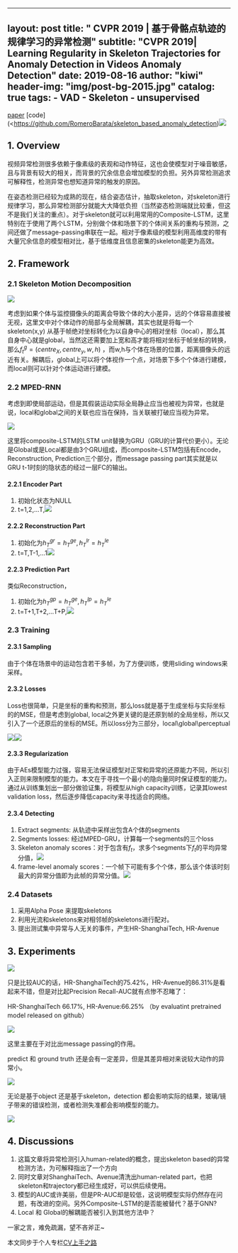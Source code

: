 
---
layout:     post
title:      " CVPR 2019 | 基于骨骼点轨迹的规律学习的异常检测"
subtitle:   "CVPR 2019| Learning Regularity in Skeleton Trajectories for Anomaly Detection in Videos Anomaly Detection"
date:       2019-08-16
author:     "kiwi"
header-img: "img/post-bg-2015.jpg"
catalog: true
tags:
    - VAD
    - Skeleton
    - unsupervised
---

[paper](http://openaccess.thecvf.com/content_CVPR_2019/papers/Morais_Learning_Regularity_in_Skeleton_Trajectories_for_Anomaly_Detection_in_Videos_CVPR_2019_paper.pdf) [code](<https://github.com/RomeroBarata/skeleton_based_anomaly_detection)![](https://i.loli.net/2019/08/16/UF3j71d4x9uWbLc.png)

## 1. Overview

视频异常检测很多依赖于像素级的表观和动作特征，这也会使模型对于噪音敏感，且与背景有较大的相关，而背景的冗余信息会增加模型的负担。另外异常检测追求可解释性，检测异常也想知道异常的触发的原因。

在姿态检测已经较为成熟的现在，结合姿态估计，抽取skeleton，对skeleton进行规律学习，那么异常检测部分就能大大降低负担（当然姿态检测端就比较重，但这不是我们关注的重点）。对于skeleton就可以利用常用的Composite-LSTM，这里特别在于使用了两个LSTM，分别做个体和场景下的个体间关系的重构与预测，之间还做了message-passing串联在一起。相对于像素级的模型利用高维度的带有大量冗余信息的模型相对比，基于低维度且信息密集的skeleton能更为高效。

## 2. Framework

### 2.1 Skeleton Motion Decomposition

![](https://i.loli.net/2019/08/16/zVCa1P29IWSxwvJ.png)

考虑到如果个体与监控摄像头的距离会导致个体的大小差异，远的个体容易直接被无视，这里文中对个体动作的局部与全局解耦，其实也就是将每一个skeleton(x,y) 从基于帧绝对坐标转化为以自身中心的相对坐标（local），那么其自身中心就是global，当然这还需要加上宽和高才能将相对坐标于帧坐标的转换，那么$f^g_t=(centre_X,centre_y,w,h)$ ，而w,h与个体在场景的位置，距离摄像头的远近有关。解耦后，global上可以将个体视作一个点，对场景下多个个体进行建模，而local则可以针对个体运动进行建模。

### 2.2 MPED-RNN

考虑到即使局部运动，但是其假装运动实际全局静止应当也被视为异常，也就是说，local和global之间的关联也应当在保持，当关联被打破应当视为异常。

![](https://i.loli.net/2019/08/16/YzVGBIkqsnKhCND.png)

这里将composite-LSTM的LSTM unit替换为GRU（GRU的计算代价更小）。无论是Global或是Local都是由3个GRU组成，而composite-LSTM包括有Encode，Reconstruction, Prediction三个部分，而message passing part其实就是以GRU t-1时刻的隐状态的经过一层FC的输出。

#### 2.2.1 Encoder Part

1. 初始化状态为NULL
2. t=1,2,...T,![](https://i.loli.net/2019/08/16/MpTA95eNLVGgsji.png)

#### 2.2.2 Reconstruction Part

1. 初始化为$h_T^{gr}=h_T^{ge}  ,   h_T^{lr}=h_T^{le}$
2. t=T,T-1,...1![](https://i.loli.net/2019/08/16/ifJrECaG58K4bkh.png)

#### 2.2.3 Prediction Part

类似Reconstruction，

1. 初始化为$h_T^{gp}=h_T^{ge}  ,   h_T^{lp}=h_T^{le}$
2. t=T+1,T+2,...T+P,![](https://i.loli.net/2019/08/16/nLdGwjzHqyOemPu.png)

### 2.3 Training

#### 2.3.1 Sampling

由于个体在场景中的运动包含若干多帧，为了方便训练，使用sliding windows来采样。

#### 2.3.2 Losses

Loss也很简单，只是坐标的重构和预测，那么loss就是基于生成坐标与实际坐标的的MSE，但是考虑到global, local之外更关键的是还原到帧的全局坐标，所以又引入了一个还原后的坐标的MSE。所以loss分为三部分，local\global\perceptual

![](https://i.loli.net/2019/08/16/YHkvdhDJCXMEyNW.png)![](https://i.loli.net/2019/08/16/HexgASb8i5qyLzN.png)

#### 2.3.3 Regularization

由于AEs模型能力过强，容易无法保证模型对正常和异常的还原能力不同，所以引入正则来限制模型的能力。本文在于寻找一个最小的隐向量同时保证模型的能力。通过从训练集划出一部分做验证集，将模型从high capacity训练，记录其lowest validation loss，然后逐步降低capacity来寻找适合的网络。

#### 2.3.4 Detecting

1. Extract segments: 从轨迹中采样出包含A个体的segments
2. Segments losses: 经过MPED-GRU，计算每一个segments的三个loss
3. Skeleton anomaly scores：对于包含有$f_t$，求多个segments下$f_t$的平均异常分值，![](https://i.loli.net/2019/08/16/oMhw67Kg4JQ98L5.png)
4. frame-level anomaly scores：一个帧下可能有多个个体，那么该个体该时刻最大的异常分值即为此帧的异常分值。![](https://i.loli.net/2019/08/16/re6nsMciAVKwf53.png)

### 2.4 Datasets

1. 采用Alpha Pose 来提取skeletons
2. 利用光流和skeletons来对相邻帧的skeletons进行配对。
3. 提出测试集中异常与人无关的事件，产生HR-ShanghaiTech, HR-Avenue

## 3. Experiments

![](https://i.loli.net/2019/08/16/8IfmVhbDreFT9ad.png)

只是比较AUC的话，HR-ShanghaiTech的75.42%，HR-Avenue的86.31%是看起来不错，但是对比起Precision Recall-AUC就有点惨不忍睹了：

HR-ShanghaiTech 66.17%, HR-Avenue:66.25% （by evaluatint pretrained model released on github）

![](https://i.loli.net/2019/08/16/J1vuFVh6Hr7bZWB.png)

这里主要在于对比出message passing的作用。

predict 和 ground truth 还是会有一定差异，但是其差异相对来说较大动作的异常小。

![](https://i.loli.net/2019/08/16/j7xucWDPS4qzgTY.png)

无论是基于object 还是基于skeleton，detection 都会影响实际的结果，玻璃/镜子带来的错误检测，或者检测失准都会影响模型的能力。

![](https://i.loli.net/2019/08/16/ikVnJYLgESMI26s.png)

## 4. Discussions

1. 这篇文章将异常检测引入human-related的概念，提出skeleton based的异常检测方法，为可解释指出了一个方向
2. 同时文章对ShanghaiTech、Avenue清洗出human-related part，也把skeleton和trajectory都已经生成好，可以供后续使用。
3. 模型的AUC或许美丽，但是PR-AUC却是较低，这说明模型实际仍然存在问题，有改进的空间。另外Composite-LSTM的是否能被替代？基于GNN?
4. Local 和 Global的解耦能否被引入到其他方法中？



一家之言，难免疏漏，望不吝斧正~

本文同步于个人专栏[CV上手之路](https://zhuanlan.zhihu.com/cv-newcomers)



